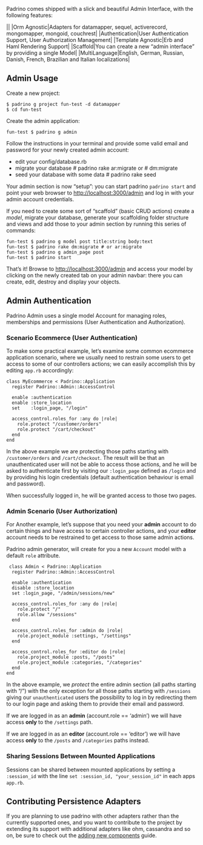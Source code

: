 Padrino comes shipped with a slick and beautiful Admin Interface, with the following features:

||
|Orm Agnostic|Adapters for datamapper, sequel, activerecord, mongomapper, mongoid, couchrest|
|Authentication|User Authentication Support, User Authorization Management|
|Template Agnostic|Erb and Haml Rendering Support|
|Scaffold|You can create a new “admin interface” by providing a single Model|
|MultiLanguage|English, German, Russian, Danish, French, Brazilian and Italian localizations|



## Admin Usage

Create a new project:

    $ padrino g project fun-test -d datamapper
    $ cd fun-test

Create the admin application:

    fun-test $ padrino g admin

Follow the instructions in your terminal and provide some valid email and password for your newly created admin account:

-   edit your config/database.rb
-   migrate your database \# padrino rake ar:migrate or \# dm:migrate
-   seed your database with some data \# padrino rake seed

Your admin section is now “setup”: you can start padrino `padrino start` and point your web browser to <http://localhost:3000/admin> and log in with your admin account credentials.

If you need to create some sort of “scaffold” (basic CRUD actions) create a *model*, migrate your database, generate your scaffolding folder structure and views and add those to your admin section by running this series of commands:

    fun-test $ padrino g model post title:string body:text
    fun-test $ padrino rake dm:migrate # or ar:migrate
    fun-test $ padrino g admin_page post
    fun-test $ padrino start

That’s it! Browse to <http://localhost:3000/admin> and access your model by clicking on the newly created tab on your admin navbar: there you can create, edit, destroy and display your objects.



## Admin Authentication

Padrino Admin uses a single model Account for managing roles, memberships and permissions (User Authentication and Authorization).

### Scenario Ecommerce (User Authentication)

To make some practical example, let’s examine some common ecommerce application scenario, where we usually need to restrain some users to get access to some of our controllers actions; we can easily accomplish this by editing `app.rb` accordingly:

    class MyEcommerce < Padrino::Application
      register Padrino::Admin::AccessControl

      enable :authentication
      enable :store_location
      set    :login_page, "/login"

      access_control.roles_for :any do |role|
        role.protect "/customer/orders"
        role.protect "/cart/checkout"
      end
    end

In the above example we are protecting those paths starting with `/customer/orders` and `/cart/checkout`. The result will be that an unauthenticated user will not be able to access those actions, and he will be asked to authenticate first by visiting our `:login_page` defined as `/login` and by providing his login credentials (default authentication behaviour is email and password).

When successfully logged in, he will be granted access to those two pages.

### Admin Scenario (User Authorization)

For Another example, let’s suppose that you need your **admin** account to do certain things and have access to certain controller actions, and your **editor** account needs to be restrained to get access to those same admin actions.

Padrino admin generator, will create for you a new `Account` model with a default `role` attribute.

     class Admin < Padrino::Application
      register Padrino::Admin::AccessControl

      enable :authentication
      disable :store_location
      set :login_page, "/admin/sessions/new"

      access_control.roles_for :any do |role|
        role.protect "/"
        role.allow "/sessions"
      end

      access_control.roles_for :admin do |role|
        role.project_module :settings, "/settings"
      end

      access_control.roles_for :editor do |role|
        role.project_module :posts, "/posts"
        role.project_module :categories, "/categories"
      end
    end

In the above example, we *protect* the entire admin section (all paths starting with “/”) with the only exception for all those paths starting with `/sessions` giving our `unauthenticated` users the possibility to log in by redirecting them to our login page and asking them to provide their email and password.

If we are logged in as an **admin** (account.role == ‘admin’) we will have access **only** to the `/settings` path.

If we are logged in as an **editor** (account.role == ‘editor’) we will have access **only** to the `/posts` and `/categories` paths instead.

### Sharing Sessions Between Mounted Applications

Sessions can be shared between mounted applications by setting a `:session_id` with the line `set :session_id, "your_session_id"` in each apps `app.rb`.



## Contributing Persistence Adapters

If you are planning to use padrino with other adapters rather than the currently supported ones, and you want to contribute to the project by extending its support with additional adapters like ohm, cassandra and so on, be sure to check out the [adding new components](/guides/adding-new-components) guide.
